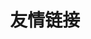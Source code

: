 ---
title: 友情链接
links:
  - title: 智云网络加速
    description: 全球网络加速服务，海外追剧，跨境电商的利器.低至5元/月,新用户免费体验访问.
    website: https://zcloud88.com/register?aff=cgxkpz
    image: 	https://file.yfniubi.club/tools_sys/2023/03/08/02091276f7c34272a4326af275537ab4.png
menu:
    main: 
        weight: 4
        params:
            icon: link

comments: false
---
